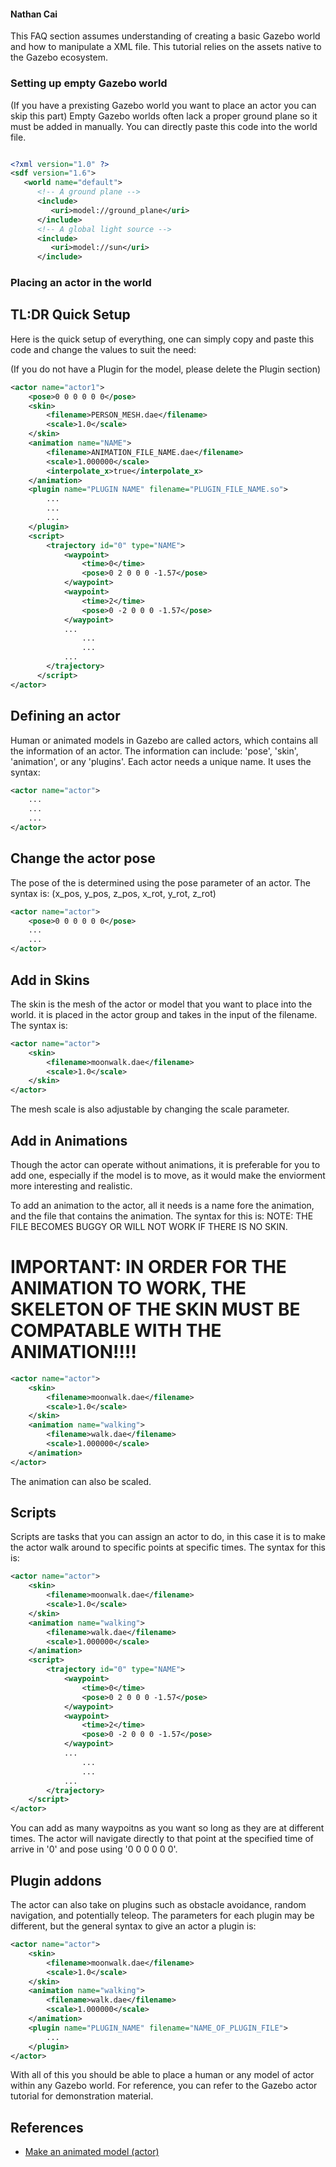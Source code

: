 #### Nathan Cai

This FAQ section assumes understanding of creating a basic Gazebo world and how to manipulate a XML file. This tutorial relies on the assets native to the Gazebo ecosystem.

### Setting up empty Gazebo world

(If you have a prexisting Gazebo world you want to place an actor you can skip this part)
Empty Gazebo worlds often lack a proper ground plane so it must be added in manually. You can directly paste this code into the world file.

```xml

<?xml version="1.0" ?>
<sdf version="1.6">
   <world name="default">
      <!-- A ground plane -->
      <include>
         <uri>model://ground_plane</uri>
      </include>
      <!-- A global light source -->
      <include>
         <uri>model://sun</uri>
      </include>
```

### Placing an actor in the world

## TL:DR Quick Setup

Here is the quick setup of everything, one can simply copy and paste this code and change the values to suit the need:

(If you do not have a Plugin for the model, please delete the Plugin section)

```xml
<actor name="actor1">
    <pose>0 0 0 0 0 0</pose>
    <skin>
        <filename>PERSON_MESH.dae</filename>
        <scale>1.0</scale>
    </skin>
    <animation name="NAME">
        <filename>ANIMATION_FILE_NAME.dae</filename>
        <scale>1.000000</scale>
        <interpolate_x>true</interpolate_x>
    </animation>
    <plugin name="PLUGIN NAME" filename="PLUGIN_FILE_NAME.so">
        ...
        ...
        ...
    </plugin>
    <script>
        <trajectory id="0" type="NAME">
            <waypoint>
                <time>0</time>
                <pose>0 2 0 0 0 -1.57</pose>
            </waypoint>
            <waypoint>
                <time>2</time>
                <pose>0 -2 0 0 0 -1.57</pose>
            </waypoint>
            ...
                ...
                ...
            ...
        </trajectory>
      </script>
</actor>
```

## Defining an actor

Human or animated models in Gazebo are called actors, which contains all the information of an actor. The information can include: 'pose', 'skin', 'animation', or any 'plugins'. Each actor needs a unique name. It uses the syntax:
```xml
<actor name="actor">
    ...
    ...
    ...
</actor>
```

## Change the actor pose

The pose of the is determined using the pose parameter of an actor. The syntax is:
(x_pos, y_pos, z_pos, x_rot, y_rot, z_rot)

```xml
<actor name="actor">
    <pose>0 0 0 0 0 0</pose>
    ...
    ...
</actor>
```

## Add in Skins

The skin is the mesh of the actor or model that you want to place into the world. it is placed in the actor group and takes in the input of the filename. The syntax is:

```xml
<actor name="actor">
    <skin>
        <filename>moonwalk.dae</filename>
        <scale>1.0</scale>
    </skin>
</actor>
```
The mesh scale is also adjustable by changing the scale parameter.

## Add in Animations

Though the actor can operate without animations, it is preferable for you to add one, especially if the model is to move, as it would make the enviorment more interesting and realistic.

To add an animation to the actor, all it needs is a name fore the animation, and the file that contains the animation. The syntax for this is:
NOTE: THE FILE BECOMES BUGGY OR WILL NOT WORK IF THERE IS NO SKIN.

# IMPORTANT: IN ORDER FOR THE ANIMATION TO WORK, THE SKELETON OF THE SKIN MUST BE COMPATABLE WITH THE ANIMATION!!!!

```xml
<actor name="actor">
    <skin>
        <filename>moonwalk.dae</filename>
        <scale>1.0</scale>
    </skin>
    <animation name="walking">
        <filename>walk.dae</filename>
        <scale>1.000000</scale>
    </animation>
</actor>
```

The animation can also be scaled.

## Scripts

Scripts are tasks that you can assign an actor to do, in this case it is to make the actor walk around to specific points at specific times. The syntax for this is:

```xml
<actor name="actor">
    <skin>
        <filename>moonwalk.dae</filename>
        <scale>1.0</scale>
    </skin>
    <animation name="walking">
        <filename>walk.dae</filename>
        <scale>1.000000</scale>
    </animation>
    <script>
        <trajectory id="0" type="NAME">
            <waypoint>
                <time>0</time>
                <pose>0 2 0 0 0 -1.57</pose>
            </waypoint>
            <waypoint>
                <time>2</time>
                <pose>0 -2 0 0 0 -1.57</pose>
            </waypoint>
            ...
                ...
                ...
            ...
        </trajectory>
    </script>
</actor>
```
You can add as many waypoitns as you want so long as they are at different times. The actor will navigate directly to that point at the specified time of arrive in '<time>0</time>' and pose using '<pose>0 0 0 0 0 0</pose>'.

## Plugin addons

The actor can also take on plugins such as obstacle avoidance, random navigation, and potentially teleop. The parameters for each plugin may be different, but the general syntax to give an actor a plugin is: 

```xml
<actor name="actor">
    <skin>
        <filename>moonwalk.dae</filename>
        <scale>1.0</scale>
    </skin>
    <animation name="walking">
        <filename>walk.dae</filename>
        <scale>1.000000</scale>
    </animation>
    <plugin name="PLUGIN_NAME" filename="NAME_OF_PLUGIN_FILE">
        ...
    </plugin>
</actor>
```



With all of this you should be able to place a human or any model of actor within any Gazebo world. For reference, you can refer to the Gazebo actor tutorial for demonstration material.

## References
- [Make an animated model (actor)](http://gazebosim.org/tutorials?tut=actor&cat=build_robot)
